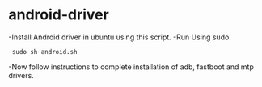 # android-driver
-Install Android driver in ubuntu using this script.
-Run Using sudo.

<code> sudo sh android.sh</code>

-Now follow instructions to complete installation of adb, fastboot and mtp drivers.
